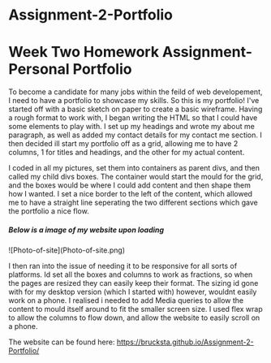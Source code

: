 # Assignment-2-Portfolio

<h1> Week Two Homework Assignment- Personal Portfolio </h1>

To become a candidate for many jobs within the feild of web developement, I need to have a portfolio to showcase my skills. So this is my portfolio!
I've started off with a basic sketch on paper to create a basic wireframe. Having a rough format to work with, I began writing the HTML so that I could have some elements to play with. I set up my headings and wrote my about me paragraph, as well as added my contact details for my contact me section. I then decided ill start my portfolio off as a grid, allowing me to have 2 columns, 1 for titles and headings, and the other for my actual content. 

I coded in all my pictures, set them into containers as parent divs, and then called my child divs boxes. The container would start the mould for the grid, and the boxes would be where I could add content and then shape them how I wanted. I set a nice border to the left of the content, which allowed me to have a straight line seperating the two different sections which gave the portfolio a nice flow. 

<h5>Below is a image of my website upon loading</h5>
![Photo-of-site](Photo-of-site.png)



I then ran into the issue of needing it to be responsive for all sorts of platforms. Id set all the boxes and columns to work as fractions, so when the pages are resized they can easily keep their format. The sizing id gone with for my desktop version (which I started with) however, wouldnt easily work on a phone. I realised i needed to add Media queries to allow the content to mould itself around to fit the smaller screen size. I used flex wrap to allow the columns to flow down, and allow the website to easily scroll on a phone.

The website can be found here: https://brucksta.github.io/Assignment-2-Portfolio/
